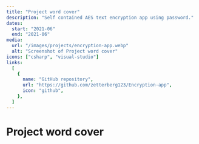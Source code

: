 ```yaml
---
title: "Project word cover"
description: "Self contained AES text encryption app using password."
dates:
  start: "2021-06"
  end: "2021-06"
media:
  url: "/images/projects/encryption-app.webp"
  alt: "Screenshot of Project word cover"
icons: ["csharp", "visual-studio"]
links:
  [
    {
      name: "GitHub repository",
      url: "https://github.com/zetterberg123/Encryption-app",
      icon: "github",
    },
  ]
---
```


# Project word cover
